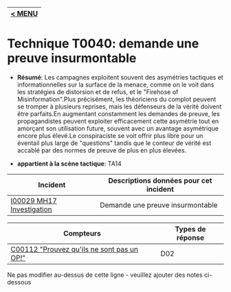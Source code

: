 |[< MENU](../../README.md)|
|---|
# Technique T0040: demande une preuve insurmontable

* **Résumé**: Les campagnes exploitent souvent des asymétries tactiques et informationnelles sur la surface de la menace, comme on le voit dans les stratégies de distorsion et de refus, et le "Firehose of Misinformation".Plus précisément, les théoriciens du complot peuvent se tromper à plusieurs reprises, mais les défenseurs de la vérité doivent être parfaits.En augmentant constamment les demandes de preuve, les propagandistes peuvent exploiter efficacement cette asymétrie tout en amorçant son utilisation future, souvent avec un avantage asymétrique encore plus élevé.Le conspiraciste se voit offrir plus libre pour un éventail plus large de "questions" tandis que le conteur de vérité est accablé par des normes de preuve de plus en plus élevées.

* **appartient à la scène tactique**: TA14


|Incident |Descriptions données pour cet incident |
|-------- |-------------------- |
|[I00029 MH17 Investigation](../../generated_pages/incidents/I00029.md) |Demande une preuve insurmontable ||[I00047 mer d'Azov](../../generated_pages/incidents/I00047.md) |Demande une preuve insurmontable |



|Compteurs |Types de réponse |
|-------- |-------------- |
|[C00112 "Prouvez qu'ils ne sont pas un OP!"](../../generated_pages/counters/C00112.md) |D02 |


Ne pas modifier au-dessus de cette ligne - veuillez ajouter des notes ci-dessous